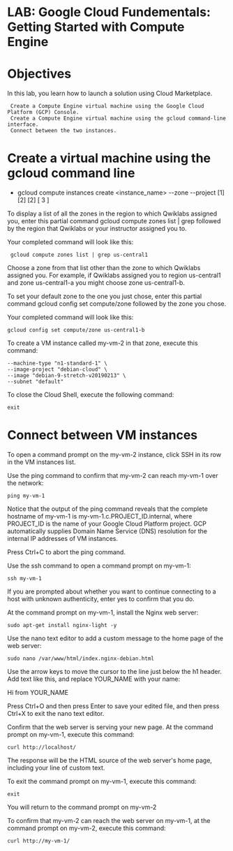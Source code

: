 # LAB: Google Cloud Fundementals: Getting Started with Compute Engine

# Objectives
In this lab, you learn how to launch a solution using Cloud Marketplace.

     Create a Compute Engine virtual machine using the Google Cloud Platform (GCP) Console.
     Create a Compute Engine virtual machine using the gcloud command-line interface.
     Connect between the two instances.

# Create a virtual machine using the gcloud command line

- gcloud compute instances create <instance_name> --zone <zone> --project <id>
  [1]    [2]      [2]    [          3         ]


To display a list of all the zones in the region to which Qwiklabs assigned you, enter this partial command gcloud compute zones list | grep followed by the region that Qwiklabs or your instructor assigned you to.

Your completed command will look like this:

``` gcloud compute zones list | grep us-central1```

Choose a zone from that list other than the zone to which Qwiklabs assigned you. For example, if Qwiklabs assigned you to region us-central1 and zone us-central1-a you might choose zone us-central1-b.

To set your default zone to the one you just chose, enter this partial command gcloud config set compute/zone followed by the zone you chose.

Your completed command will look like this:

``` gcloud config set compute/zone us-central1-b ```

To create a VM instance called my-vm-2 in that zone, execute this command:

``` gcloud compute instances create "my-vm-2" \
--machine-type "n1-standard-1" \
--image-project "debian-cloud" \
--image "debian-9-stretch-v20190213" \
--subnet "default"
```

To close the Cloud Shell, execute the following command:

`exit`


# Connect between VM instances

 To open a command prompt on the my-vm-2 instance, click SSH in its row in the VM instances list.

 Use the ping command to confirm that my-vm-2 can reach my-vm-1 over the network:

`ping my-vm-1`

 Notice that the output of the ping command reveals that the complete hostname of my-vm-1 is my-vm-1.c.PROJECT_ID.internal, where PROJECT_ID is the name of your Google Cloud Platform project. GCP automatically supplies Domain Name Service (DNS) resolution for the internal IP addresses of VM instances.

 Press Ctrl+C to abort the ping command.

 Use the ssh command to open a command prompt on my-vm-1:

`ssh my-vm-1`

 If you are prompted about whether you want to continue connecting to a host with unknown authenticity, enter yes to confirm that you do.

At the command prompt on my-vm-1, install the Nginx web server:

`sudo apt-get install nginx-light -y`

Use the nano text editor to add a custom message to the home page of the web server:

`sudo nano /var/www/html/index.nginx-debian.html`

Use the arrow keys to move the cursor to the line just below the h1 header. Add text like this, and replace YOUR_NAME with your name:

Hi from YOUR_NAME

Press Ctrl+O and then press Enter to save your edited file, and then press Ctrl+X to exit the nano text editor.

Confirm that the web server is serving your new page. At the command prompt on my-vm-1, execute this command:

`curl http://localhost/`

The response will be the HTML source of the web server's home page, including your line of custom text.

To exit the command prompt on my-vm-1, execute this command:

`exit`

You will return to the command prompt on my-vm-2

To confirm that my-vm-2 can reach the web server on my-vm-1, at the command prompt on my-vm-2, execute this command:

`curl http://my-vm-1/`




